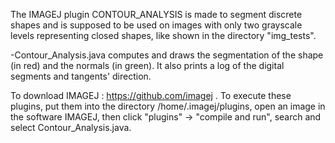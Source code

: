 The IMAGEJ plugin CONTOUR_ANALYSIS is made to segment discrete shapes and is supposed to be used on images with only two grayscale levels representing closed shapes, like shown in the directory "img_tests".

-Contour_Analysis.java computes and draws the segmentation of the shape (in red) and the normals (in green). It also prints a log of the digital segments and tangents' direction.

To download IMAGEJ : https://github.com/imagej .
To execute these plugins, put them into the directory /home/.imagej/plugins, open an image in the software IMAGEJ, then click "plugins" -> "compile and run", search and select Contour_Analysis.java.
